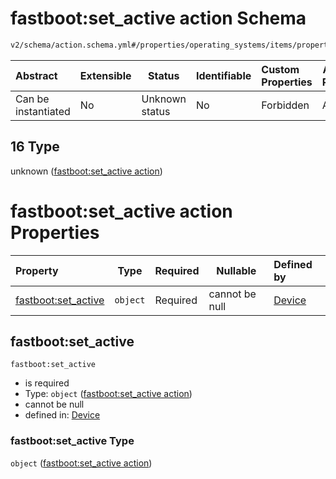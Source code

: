 # fastboot:set_active action Schema

```txt
v2/schema/action.schema.yml#/properties/operating_systems/items/properties/steps/items/properties/actions/items/oneOf/16
```




| Abstract            | Extensible | Status         | Identifiable | Custom Properties | Additional Properties | Access Restrictions | Defined In                                                           |
| :------------------ | ---------- | -------------- | ------------ | :---------------- | --------------------- | ------------------- | -------------------------------------------------------------------- |
| Can be instantiated | No         | Unknown status | No           | Forbidden         | Allowed               | none                | [device.schema.json\*](../device.schema.json "open original schema") |

## 16 Type

unknown ([fastboot:set_active action](device-properties-operating-systems-operating-system-properties-steps-step-properties-group-step-action-oneof-fastbootset_active-action.md))

# fastboot:set_active action Properties

| Property                                   | Type     | Required | Nullable       | Defined by                                                                                                                                                                                                                                                                                                                                          |
| :----------------------------------------- | -------- | -------- | -------------- | :-------------------------------------------------------------------------------------------------------------------------------------------------------------------------------------------------------------------------------------------------------------------------------------------------------------------------------------------------- |
| [fastboot:set_active](#fastbootset_active) | `object` | Required | cannot be null | [Device](device-properties-operating-systems-operating-system-properties-steps-step-properties-group-step-action-oneof-fastbootset_active-action-properties-fastbootset_active-action.md "v2/schema/action.schema.yml#/properties/operating_systems/items/properties/steps/items/properties/actions/items/oneOf/16/properties/fastboot:set_active") |

## fastboot:set_active




`fastboot:set_active`

-   is required
-   Type: `object` ([fastboot:set_active action](device-properties-operating-systems-operating-system-properties-steps-step-properties-group-step-action-oneof-fastbootset_active-action-properties-fastbootset_active-action.md))
-   cannot be null
-   defined in: [Device](device-properties-operating-systems-operating-system-properties-steps-step-properties-group-step-action-oneof-fastbootset_active-action-properties-fastbootset_active-action.md "v2/schema/action.schema.yml#/properties/operating_systems/items/properties/steps/items/properties/actions/items/oneOf/16/properties/fastboot:set_active")

### fastboot:set_active Type

`object` ([fastboot:set_active action](device-properties-operating-systems-operating-system-properties-steps-step-properties-group-step-action-oneof-fastbootset_active-action-properties-fastbootset_active-action.md))
